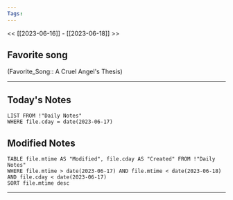 ```yaml
---
Tags:
---
```

<< [[2023-06-16]] - [[2023-06-18]] >>
## Favorite song
(Favorite_Song:: A Cruel Angel's Thesis)

___
## Today's Notes
```dataview
LIST FROM !"Daily Notes"
WHERE file.cday = date(2023-06-17)
```
## Modified Notes
```dataview
TABLE file.mtime AS "Modified", file.cday AS "Created" FROM !"Daily Notes" 
WHERE file.mtime > date(2023-06-17) AND file.mtime < date(2023-06-18) AND file.cday < date(2023-06-17)
SORT file.mtime desc
```
___
